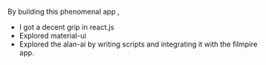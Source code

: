 By building this phenomenal app ,
- I got a decent grip in react.js
- Explored material-ui 
- Explored the alan-ai by writing scripts and integrating it with the filmpire app.
